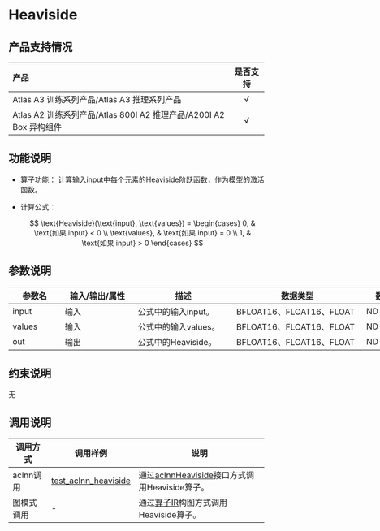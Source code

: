 # Heaviside

## 产品支持情况

|产品             |  是否支持  |
|:-------------------------|:----------:|
|  <term>Atlas A3 训练系列产品/Atlas A3 推理系列产品</term>   |     √    |
|  <term>Atlas A2 训练系列产品/Atlas 800I A2 推理产品/A200I A2 Box 异构组件</term>     |     √    |

## 功能说明

- 算子功能：
  计算输入input中每个元素的Heaviside阶跃函数，作为模型的激活函数。

- 计算公式：

  $$
  \text{Heaviside}(\text{input},   \text{values}) =
  \begin{cases}
  0, & \text{如果 input} < 0 \\
  \text{values}, & \text{如果  input} = 0 \\
  1, & \text{如果 input} > 0
  \end{cases}
  $$

## 参数说明

<table style="undefined;table-layout: fixed; width: 813px"><colgroup>
  <col style="width: 103px">
  <col style="width: 144px">
  <col style="width: 194px">
  <col style="width: 256px">
  <col style="width: 116px">
  </colgroup>
  <thead>
    <tr>
      <th>参数名</th>
      <th>输入/输出/属性</th>
      <th>描述</th>
      <th>数据类型</th>
      <th>数据格式</th>
    </tr></thead>
  <tbody>
    <tr>
      <td>input</td>
      <td>输入</td>
      <td>公式中的输入input。</td>
      <td>BFLOAT16、FLOAT16、FLOAT</td>
      <td>ND</td>
    </tr>
    <tr>
      <td>values</td>
      <td>输入</td>
      <td>公式中的输入values。</td>
      <td>BFLOAT16、FLOAT16、FLOAT</td>
      <td>ND</td>
    </tr>
    <tr>
      <td>out</td>
      <td>输出</td>
      <td>公式中的Heaviside。</td>
      <td>BFLOAT16、FLOAT16、FLOAT</td>
      <td>ND</td>
    </tr>
  </tbody></table>

## 约束说明

无

## 调用说明

| 调用方式 | 调用样例                                                                   | 说明                                                             |
|--------------|------------------------------------------------------------------------|----------------------------------------------------------------|
| aclnn调用 | [test_aclnn_heaviside](./examples/test_aclnn_heaviside.cpp) | 通过[aclnnHeaviside](./docs/aclnnHeaviside.md)接口方式调用Heaviside算子。    |
| 图模式调用 | -   | 通过[算子IR](./op_graph/heaviside_proto.h)构图方式调用Heaviside算子。 |
